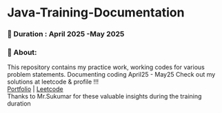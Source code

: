 ﻿# Java-Training-Documentation

### 📅 Duration : April 2025 -May 2025

### 📖 About:
This repository contains my practice work, working codes for various problem statements. Documenting coding April25 - May25
Check out my solutions at leetcode & profile !!!
<br>
[Portfolio](https://mohamedahsan-portfolio.vercel.app/) | 
[Leetcode](https://leetcode.com/u/mysticahsan/)
<br>
Thanks to Mr.Sukumar for these valuable insights during the training duration
